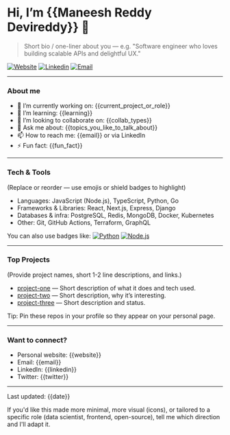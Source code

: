 # Hi, I’m {{Maneesh Reddy Devireddy}} 👋

> Short bio / one-liner about you — e.g. "Software engineer who loves building scalable APIs and delightful UX."

[![Website](https://img.shields.io/badge/website-%23FF6C37.svg?style=flat&logo=google-chrome&logoColor=white)]({{website}})
[![Linkedin](https://img.shields.io/badge/-LinkedIn-0A66C2?style=flat&logo=linkedin&logoColor=white)](linkedin.com/in/maneesh-reddy-devireddy)
[![Email](https://img.shields.io/badge/-Email-D14836?style=flat&logo=gmail&logoColor=white)](mailto:maneeshreddyd2520@gmail.com)

---

### About me
- 🔭 I’m currently working on: {{current_project_or_role}}
- 🌱 I’m learning: {{learning}}
- 👯 I’m looking to collaborate on: {{collab_types}}
- 💬 Ask me about: {{topics_you_like_to_talk_about}}
- 📫 How to reach me: {{email}} or via LinkedIn
- ⚡ Fun fact: {{fun_fact}}

---

### Tech & Tools
(Replace or reorder — use emojis or shield badges to highlight)
- Languages: JavaScript (Node.js), TypeScript, Python, Go
- Frameworks & Libraries: React, Next.js, Express, Django
- Databases & infra: PostgreSQL, Redis, MongoDB, Docker, Kubernetes
- Other: Git, GitHub Actions, Terraform, GraphQL

You can also use badges like:
[![Python](https://img.shields.io/badge/-Python-3776AB?style=flat&logo=python&logoColor=white)](#) [![Node.js](https://img.shields.io/badge/-Node.js-339933?style=flat&logo=node.js&logoColor=white)](#)

---

### Top Projects
(Provide project names, short 1-2 line descriptions, and links.)

- [project-one](https://github.com/{{username}}/project-one) — Short description of what it does and tech used.
- [project-two](https://github.com/{{username}}/project-two) — Short description, why it’s interesting.
- [project-three](https://github.com/{{username}}/project-three) — Short description and status.

Tip: Pin these repos in your profile so they appear on your personal page.


---

### Want to connect?
- Personal website: {{website}}
- Email: {{email}}
- LinkedIn: {{linkedin}}
- Twitter: {{twitter}}

---

Last updated: <!--LAST-UPDATED--> {{date}}

If you'd like this made more minimal, more visual (icons), or tailored to a specific role (data scientist, frontend, open-source), tell me which direction and I'll adapt it.

